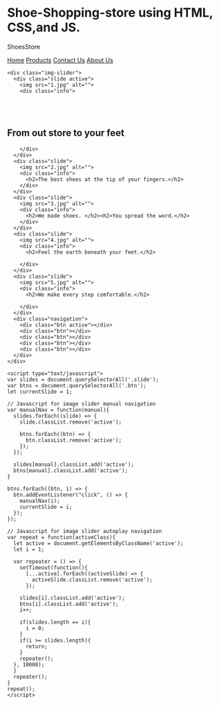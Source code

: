 # Shoe-Shopping-store using HTML, CSS,and JS.
<!DOCTYPE html>
<html lang="en" dir="ltr">
  <head>
    <meta charset="utf-8">
    <meta name="viewport" content="width=device-width, initial-scale=1.0">
    <title>ShoesStore</title>
    <link rel="stylesheet" href="main.css">
 <link rel="stylesheet" href="https://cdnjs.cloudflare.com/ajax/libs/font-awesome/4.7.0/css/font-awesome.min.css">
<style>

</style>
</head>
<body>
  <p class="navbar-brand" href="#">ShoesStore</p>
<div class="topnav" id="myTopnav">
  <a href="#home" class="active">Home</a>
  <a href="./product.html">Products</a>
  <a href="contact.html" >Contact Us</a>
  <a href="./about.html">About Us</a>
  <a href="javascript:void(0);" class="icon" onclick="myFunction()">
    <i class="fa fa-bars"></i>
  </a>
</div>


    <div class="img-slider">
      <div class="slide active">
        <img src="1.jpg" alt="">
        <div class="info">
   <br><br> <h2>From out store to your feet</h2>
          
        </div>
      </div>
      <div class="slide">
        <img src="2.jpg" alt="">
        <div class="info">
          <h2>The best shoes at the tip of your fingers.</h2>
        </div>
      </div>
      <div class="slide">
        <img src="3.jpg" alt="">
        <div class="info">
          <h2>We made shoes. </h2><h2>You spread the word.</h2>
        </div>
      </div>
      <div class="slide">
        <img src="4.jpg" alt="">
        <div class="info">
          <h2>Feel the earth beneath your feet.</h2>
          
        </div>
      </div>
      <div class="slide">
        <img src="5.jpg" alt="">
        <div class="info">
          <h2>We make every step comfortable.</h2>
          
        </div>
      </div>
      <div class="navigation">
        <div class="btn active"></div>
        <div class="btn"></div>
        <div class="btn"></div>
        <div class="btn"></div>
        <div class="btn"></div>
      </div>
    </div>

    <script type="text/javascript">
    var slides = document.querySelectorAll('.slide');
    var btns = document.querySelectorAll('.btn');
    let currentSlide = 1;

    // Javascript for image slider manual navigation
    var manualNav = function(manual){
      slides.forEach((slide) => {
        slide.classList.remove('active');

        btns.forEach((btn) => {
          btn.classList.remove('active');
        });
      });

      slides[manual].classList.add('active');
      btns[manual].classList.add('active');
    }

    btns.forEach((btn, i) => {
      btn.addEventListener("click", () => {
        manualNav(i);
        currentSlide = i;
      });
    });

    // Javascript for image slider autoplay navigation
    var repeat = function(activeClass){
      let active = document.getElementsByClassName('active');
      let i = 1;

      var repeater = () => {
        setTimeout(function(){
          [...active].forEach((activeSlide) => {
            activeSlide.classList.remove('active');
          });

        slides[i].classList.add('active');
        btns[i].classList.add('active');
        i++;

        if(slides.length == i){
          i = 0;
        }
        if(i >= slides.length){
          return;
        }
        repeater();
      }, 10000);
      }
      repeater();
    }
    repeat();
    </script>
<script>
function myFunction() {
  var x = document.getElementById("myTopnav");
  if (x.className === "topnav") {
    x.className += " responsive";
  } else {
    x.className = "topnav";
  }
}
</script>
  </body>
</html>
